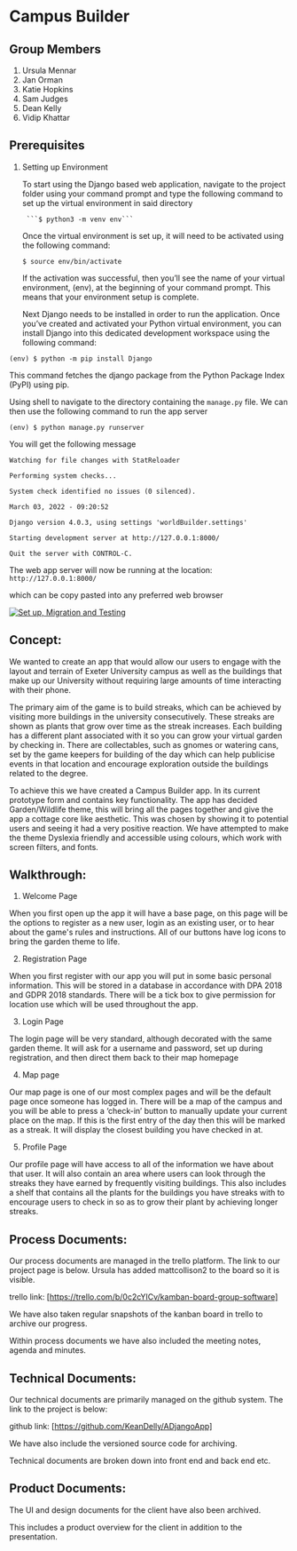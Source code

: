 # Campus Builder

## Group Members 

1) Ursula Mennar
2) Jan Orman
3) Katie Hopkins
4) Sam Judges
5) Dean Kelly 
6) Vidip Khattar

## Prerequisites

1. Setting up Environment

	To start using the Django based web application, navigate to the project folder using your command prompt and type the following command to set up the virtual environment in said directory

		```$ python3 -m venv env```

	Once the virtual environment is set up, it will need to be activated using the following command:

	```$ source env/bin/activate```

	If the activation was successful, then you’ll see the name of your virtual environment, (env), at the beginning of your command prompt. This means that your environment setup is complete.

	Next Django needs to be installed in order to run the application. Once you’ve created and activated your Python virtual environment, you can install Django into this dedicated development workspace using the following command:

```(env) $ python -m pip install Django``` 

This command fetches the django package from the Python Package Index (PyPI) using pip.

Using shell to navigate to the directory containing the `manage.py` file. We can then use the following command to run the app server

```(env) $ python manage.py runserver```

You will get the following message

```shell
Watching for file changes with StatReloader

Performing system checks...

System check identified no issues (0 silenced).

March 03, 2022 - 09:20:52

Django version 4.0.3, using settings 'worldBuilder.settings'

Starting development server at http://127.0.0.1:8000/

Quit the server with CONTROL-C.
```
The web app server will now be running at the location: ```http://127.0.0.1:8000/```

which can be copy pasted into any preferred web browser

[![Set up, Migration and Testing](https://github.com/KeanDelly/ADjangoApp/actions/workflows/django.yml/badge.svg)](https://github.com/KeanDelly/ADjangoApp/actions/workflows/django.yml)


## Concept:

We wanted to create an app that would allow our users to engage with the layout and terrain of Exeter University campus as well as the buildings that make up our University without requiring large amounts of time interacting with their phone. 

The primary aim of the game is to build streaks, which can be achieved by visiting more buildings in the university consecutively. These streaks are shown as plants that grow over time as the streak increases. Each building has a different plant associated with it so you can grow your virtual garden by checking in. There are collectables, such as gnomes or watering cans, set by the game keepers for building of the day which can help publicise events in that location and encourage exploration outside the buildings related to the degree.

To achieve this we have created a Campus Builder app. In its current prototype form and contains key functionality. The app has decided Garden/Wildlife theme, this will bring all the pages together and give the app a cottage core like aesthetic. This was chosen by showing it to potential users and seeing it had a very positive reaction. We have attempted to make the theme Dyslexia friendly and accessible using colours, which work with screen filters, and fonts.

## Walkthrough:


1. Welcome Page

When you first open up the app it will have a base page, on this page will be the options to register as a new user, login as an existing user, or to hear about the game's rules and instructions. All of our buttons have log icons to bring the garden theme to life.

2.  Registration Page

When you first register with our app you will put in some basic personal information. This will be stored in a database in accordance with DPA 2018 and GDPR 2018 standards. There will be a tick box to give permission for location use which will be used throughout the app.

3. Login Page

The login page will be very standard, although decorated with the same garden theme. It will ask for a username and password, set up during registration, and then direct them back to their map homepage

4. Map page

Our map page is one of our most complex pages and will be the default page once someone has logged in. There will be a map of the campus and you will be able to press a ‘check-in’ button to manually update your current place on the map. If this is the first entry of the day then this will be marked as a streak. It will display the closest building you have checked in at.

5. Profile Page

Our profile page will have access to all of the information we have about that user. It will also contain an area where users can look through the streaks they have earned by frequently visiting buildings. This also includes a shelf that contains all the plants for the buildings you have streaks with to encourage users to check in so as to grow their plant by achieving longer streaks.

## Process Documents: 

Our process documents are managed in the trello platform. The link to our project page is below. Ursula has added mattcollison2 to the board so it is visible.

trello link: [https://trello.com/b/0c2cYICv/kamban-board-group-software]

We have also taken regular snapshots of the kanban board in trello to archive our progress.

Within process documents we have also included the meeting notes, agenda and minutes. 

## Technical Documents:

Our technical documents are primarily managed on the github system. The link to the project is below:

github link: [https://github.com/KeanDelly/ADjangoApp]

We have also include the versioned source code for archiving.

Technical documents are broken down into front end and back end etc.  

## Product Documents:

The UI and design documents for the client have also been archived.

This includes a product overview for the client in addition to the presentation.

